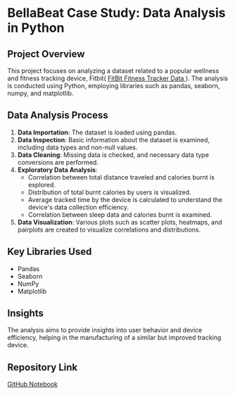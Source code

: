 # BellaBeat Case Study: Data Analysis in Python

## Project Overview
This project focuses on analyzing a dataset related to a popular wellness and fitness tracking device, Fitbit( [FitBit Fitness Tracker Data ](https://www.kaggle.com/datasets/arashnic/fitbit)). The analysis is conducted using Python, employing libraries such as pandas, seaborn, numpy, and matplotlib.

## Data Analysis Process
1. **Data Importation**: The dataset is loaded using pandas.
2. **Data Inspection**: Basic information about the dataset is examined, including data types and non-null values.
3. **Data Cleaning**: Missing data is checked, and necessary data type conversions are performed.
4. **Exploratory Data Analysis**:
   - Correlation between total distance traveled and calories burnt is explored.
   - Distribution of total burnt calories by users is visualized.
   - Average tracked time by the device is calculated to understand the device's data collection efficiency.
   - Correlation between sleep data and calories burnt is examined.
5. **Data Visualization**: Various plots such as scatter plots, heatmaps, and pairplots are created to visualize correlations and distributions.

## Key Libraries Used
- Pandas
- Seaborn
- NumPy
- Matplotlib

## Insights
The analysis aims to provide insights into user behavior and device efficiency, helping in the manufacturing of a similar but improved tracking device.

## Repository Link
[GitHub Notebook](https://github.com/ZikriTewelde/BellaBeat-Project-Python/blob/main/BellaBeatCasestudy.ipynb)
